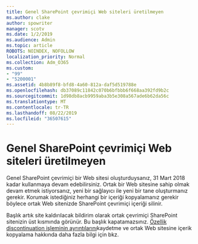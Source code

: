 ```yaml
---
title: Genel SharePoint çevrimiçi Web siteleri üretilmeyen
ms.author: clake
author: spowriter
manager: scotv
ms.date: 1/2/2019
ms.audience: Admin
ms.topic: article
ROBOTS: NOINDEX, NOFOLLOW
localization_priority: Normal
ms.collection: Adm_O365
ms.custom:
- "99"
- "5200001"
ms.assetid: 4b8b89f8-bfd8-4a60-812a-daf5d519788e
ms.openlocfilehash: db37089c11842c070b6bfbbb6f668aa392fd9b2c
ms.sourcegitcommit: 1d98db8acb9959aba3b5e308a567ade6b62da56c
ms.translationtype: MT
ms.contentlocale: tr-TR
ms.lasthandoff: 08/22/2019
ms.locfileid: "36507615"
---
```

# <a name="sharepoint-online-public-websites-are-being-discontinued"></a>Genel SharePoint çevrimiçi Web siteleri üretilmeyen

Genel SharePoint çevrimiçi bir Web sitesi oluşturduysanız, 31 Mart 2018 kadar kullanmaya devam edebilirsiniz. Ortak bir Web sitesine sahip olmak devam etmek istiyorsanız, yeni bir sağlayıcı ile yeni bir tane oluşturmanız gerekir. Korumak istediğiniz herhangi bir içeriği kopyalamanız gerekir böylece ortak Web sitenizde SharePoint çevrimiçi içeriği silinir.
  
Başlık artık site kaldırılacak bildirim olarak ortak çevrimiçi SharePoint sitenizin üst kısmında görünür. Bu başlık kapatamazsınız. [Özellik discontinuation işleminin ayrıntılarını](https://go.microsoft.com/fwlink/?linkid=866980)kaydetme ve ortak Web sitesine içerik kopyalama hakkında daha fazla bilgi için bkz.
  